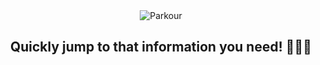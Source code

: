 
<div align="center">
    <img alt="Parkour" src="https://github.com/maxplanck-ie/parkour2/blob/develop/misc/readme.png">
    <p align="center"><h2>Quickly jump to that information you need! 🤸🏻‍♀️</h2></p>
</div>